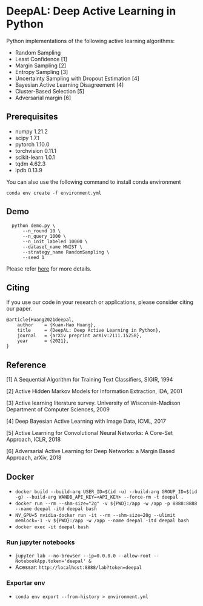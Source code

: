 # DeepAL: Deep Active Learning in Python

Python implementations of the following active learning algorithms:

- Random Sampling
- Least Confidence [1]
- Margin Sampling [2]
- Entropy Sampling [3]
- Uncertainty Sampling with Dropout Estimation [4]
- Bayesian Active Learning Disagreement [4]
- Cluster-Based Selection [5]
- Adversarial margin [6]

## Prerequisites 

- numpy            1.21.2
- scipy            1.7.1
- pytorch          1.10.0
- torchvision      0.11.1
- scikit-learn     1.0.1
- tqdm             4.62.3
- ipdb             0.13.9

You can also use the following command to install conda environment

```
conda env create -f environment.yml
```

## Demo 

```
  python demo.py \
      --n_round 10 \
      --n_query 1000 \
      --n_init_labeled 10000 \
      --dataset_name MNIST \
      --strategy_name RandomSampling \
      --seed 1
```

Please refer [here](https://arxiv.org/abs/2111.15258) for more details.

## Citing

If you use our code in your research or applications, please consider citing our paper.

```
@article{Huang2021deepal,
    author    = {Kuan-Hao Huang},
    title     = {DeepAL: Deep Active Learning in Python},
    journal   = {arXiv preprint arXiv:2111.15258},
    year      = {2021},
}
```

## Reference

[1] A Sequential Algorithm for Training Text Classifiers, SIGIR, 1994

[2] Active Hidden Markov Models for Information Extraction, IDA, 2001

[3] Active learning literature survey. University of Wisconsin-Madison Department of Computer Sciences, 2009

[4] Deep Bayesian Active Learning with Image Data, ICML, 2017

[5] Active Learning for Convolutional Neural Networks: A Core-Set Approach, ICLR, 2018

[6] Adversarial Active Learning for Deep Networks: a Margin Based Approach, arXiv, 2018

## Docker

- `docker build --build-arg USER_ID=$(id -u) --build-arg GROUP_ID=$(id -g) --build-arg WANDB_API_KEY=<API_KEY> --force-rm -t deepal .`
- `docker run --rm --shm-size="2g" -v ${PWD}:/app -w /app -p 8888:8888 --name deepal -itd deepal bash`
- `NV_GPU=5 nvidia-docker run -it --rm --shm-size=20g --ulimit memlock=-1 -v ${PWD}:/app -w /app --name deepal -itd deepal bash`
- `docker exec -it deepal bash`

### Run jupyter notebooks
- `jupyter lab --no-browser --ip=0.0.0.0 --allow-root --NotebookApp.token='deepal' &`
- Acessar: `http://localhost:8888/lab?token=deepal`

### Exportar env
- `conda env export --from-history > environment.yml`
